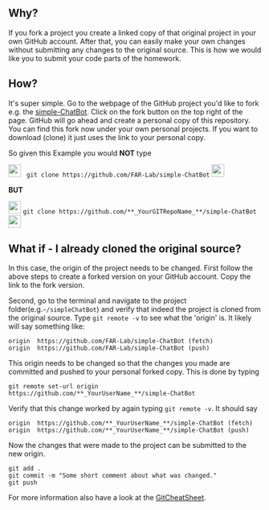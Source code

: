 ## Why?
If you fork a project you create a linked copy of that original project in your own GitHub account. After that, you can easily make your own changes without submitting any changes to the original source. 
This is how we would like you to submit your code parts of the homework.
## How?
It's super simple. Go to the webpage of the GitHub project you'd like to fork e.g. the [simple-ChatBot](https://github.com/FAR-Lab/simple-ChatBot). Click on the fork button on the top right of the page. GitHub will go ahead and create a personal copy of this repository. You can find this fork now under your own personal projects. If you want to download (clone) it just uses the link to your personal copy. 

So given this Example you would **NOT** type 

<img src="https://grassrootsy.files.wordpress.com/2010/07/dont.png" width="25"> ` git clone https://github.com/FAR-Lab/simple-ChatBot` <img src="https://grassrootsy.files.wordpress.com/2010/07/dont.png" width="25"> 
  
**BUT**

<img src="http://www.clker.com/cliparts/9/I/e/1/i/B/dark-green-check-mark.svg" width="25"> `git clone https://github.com/**_YourGITRepoName_**/simple-ChatBot` <img src="http://www.clker.com/cliparts/9/I/e/1/i/B/dark-green-check-mark.svg" width="25">

## What if - I already cloned the original source?
In this case, the origin of the project needs to be changed. 
First follow the above steps to create a forked version on your GitHub account. Copy the link to the fork version. 

Second, go to the terminal and navigate to the project folder(e.g.```~/simpleChatBot```) and verify that indeed the project is cloned from the original source. Type ```git remote -v```  to see what the 'origin' is. It likely will say something like:
```
origin	https://github.com/FAR-Lab/simple-ChatBot (fetch)
origin	https://github.com/FAR-Lab/simple-ChatBot (push)
```
This origin needs to be changed so that the changes you made are committed and pushed to your personal forked copy. 
This is done by typing
```
git remote set-url origin https://github.com/**_YourUserName_**/simple-ChatBot
```
Verify that this change worked by again typing ```git remote -v```. It should say

```
origin	https://github.com/**_YourUserName_**/simple-ChatBot (fetch)
origin	https://github.com/**_YourUserName_**/simple-ChatBot (push)
```

Now the changes that were made to the project can be submitted to the new origin. 
```
git add .
git commit -m "Some short comment about what was changed."
git push
```
For more information also have a look at the [GitCheatSheet](https://education.github.com/git-cheat-sheet-education.pdf).